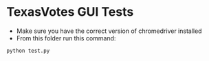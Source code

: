 # TexasVotes GUI Tests

- Make sure you have the correct version of chromedriver installed
- From this folder run this command:

```
python test.py
```